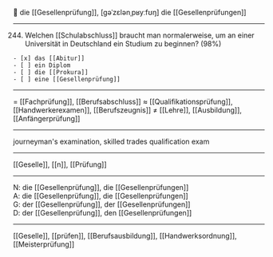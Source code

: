 🔴 die [[Gesellenprüfung]], [gəˈzɛlənˌpʁyːfʊŋ]
die [[Gesellenprüfungen]]

---

244. Welchen [[Schulabschluss]] braucht man normalerweise, um an einer Universität in Deutschland ein Studium zu beginnen? (98%)


    - [x] das [[Abitur]]
    - [ ] ein Diplom
    - [ ] die [[Prokura]]
    - [ ] eine [[Gesellenprüfung]]

---

= [[Fachprüfung]], [[Berufsabschluss]]
≈ [[Qualifikationsprüfung]], [[Handwerkerexamen]], [[Berufszeugnis]]
≠ [[Lehre]], [[Ausbildung]], [[Anfängerprüfung]]

---

journeyman's examination, skilled trades qualification exam

---

[[Geselle]], [[n]], [[Prüfung]]

---

N: die [[Gesellenprüfung]], die [[Gesellenprüfungen]]  
A: die [[Gesellenprüfung]], die [[Gesellenprüfungen]]  
G: der [[Gesellenprüfung]], der [[Gesellenprüfungen]]  
D: der [[Gesellenprüfung]], den [[Gesellenprüfungen]]

---

[[Geselle]], [[prüfen]], [[Berufsausbildung]], [[Handwerksordnung]], [[Meisterprüfung]]
